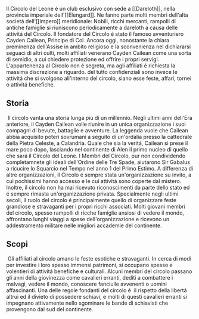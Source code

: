 
Il Circolo del Leone é un club esclusivo con sede a [[Dareloth]], nella provincia imperiale dell'[[Elengard]]. Ne fanno parte molti membri dell'alta societá dell'[[impero]] meridionale: Nobili, ricchi mercanti, rampolli di antiche famiglie si riuniscono periodicamente a dareloth a causa delle attivitá del Circolo. Il fondatore del Circolo é stato il famoso avventuriero Cayden Cailean, Principe di Col. Ancora oggi, nonostante la chiara preminenza dell'Assise in ambito religioso e la sconvenienza nel dichiararsi seguaci di altri culti, molti affiliati venerano Cayden Cailean come una sorta di semidio, a cui chiedere protezione ed offrire i propri servigi. L'appartenenza al Circolo non é segreta, ma agli affiliati é richiesta la massima discrezione a riguardo. del tutto confidenziali sono invece le attivitá che si svolgono all'interno del circolo, siano esse feste, affari, tornei o attivitá benefiche. 

## Storia

 Il circolo vanta una storia lunga piú di un millennio. Negli ultimi anni dell'Era anteriore, il Cayden Cailean volle riunire in un unica organizzazione i suoi compagni di bevute, battaglie e avventure. La leggenda vuole che Cailean abbia acquisito poteri sovrumani a seguito di un'ordalia presso la cattedrale della Pietra Celeste, a Calandria. Quale che sia la veritá, Cailean si prese il mare poco dopo, lasciando nel continente di Alen il primo nucleo di quello che sará il Circolo del Leone. I Membri del Circolo, pur non condividendo completamnete gli ideali dell'Ordine delle Tre Spade, aiutarono Sir Gabalus a ricucire lo Squarcio nel Tempo nel anno 1 del Primo Estimo. A differenza di altre organizzazioni, il Circolo é sempre stata un'organizzazione su invito, a cui pochissimi hanno accesso e le cui attivitá sono coperte dal mistero. Inoltre, il circolo non ha mai ricevuto riconoscimenti da parte dello stato ed é sempre rimasta un'organizzazione privata. Specialmente negli ultimi secoli, il ruolo del circolo é principalmente quello di organizzare feste grandiose e stravaganti per i propri ricchi associati. Molti giovani membri del circolo, spesso rampolli di ricche famiglie ansiosi di vedere il mondo, affrontano lunghi viaggi a spese dell'organizzazione e ricevono un addestramento militare nelle migliori accademie del continente.  


## Scopi

 Gli affiliati al circolo amano le feste esotiche e stravaganti. In cerca di modi per investire i loro spesso immensi patrimoni, si occupano spesso e volentieri di attivitá benefiche e culturali. Alcuni membri del circolo passano gli anni della giovinezza come cavalieri erranti, dediti a combattere i malvagi, vedere il mondo, conoscere fanciulle avvenenti o uomini affascinanti. Una delle regole fondanti del circolo é  il rispetto della libertá altrui ed il divieto di possedere schiavi, e molti di questi cavalieri erranti si impegnano attivamente nello sgominare le bande di schiavisti che provengono dal sud del continente.